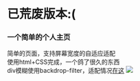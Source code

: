 # 已荒废版本:(

### 一个简单的个人主页
简单的页面，支持屏幕宽度的自适应适配  
使用html+CSS完成，一个鸽了很久的东西  
div模糊使用backdrop-filter，适配情况[在这](https://developer.mozilla.org/en-US/docs/Web/CSS/backdrop-filter#browser_compatibility)
![](https://repository-images.githubusercontent.com/723229034/2124a46d-c46e-441e-b889-645f830e0147)
